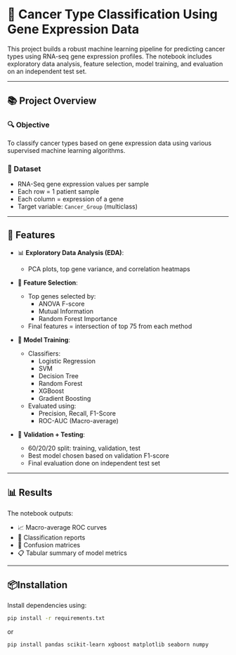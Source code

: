 # 🧬 Cancer Type Classification Using Gene Expression Data

This project builds a robust machine learning pipeline for predicting cancer types using RNA-seq gene expression profiles. The notebook includes exploratory data analysis, feature selection, model training, and evaluation on an independent test set.

---

## 📚 Project Overview

### 🔍 Objective
To classify cancer types based on gene expression data using various supervised machine learning algorithms.

### 🧪 Dataset
- RNA-Seq gene expression values per sample
- Each row = 1 patient sample
- Each column = expression of a gene
- Target variable: `Cancer_Group` (multiclass)

---

## 🧠 Features

- 📊 **Exploratory Data Analysis (EDA)**:
  - PCA plots, top gene variance, and correlation heatmaps

- 🧬 **Feature Selection**:
  - Top genes selected by:
    - ANOVA F-score
    - Mutual Information
    - Random Forest Importance
  - Final features = intersection of top 75 from each method

- 🤖 **Model Training**:
  - Classifiers: 
    - Logistic Regression
    - SVM
    - Decision Tree
    - Random Forest
    - XGBoost
    - Gradient Boosting
  - Evaluated using:
    - Precision, Recall, F1-Score
    - ROC-AUC (Macro-average)

- 🧪 **Validation + Testing**:
  - 60/20/20 split: training, validation, test
  - Best model chosen based on validation F1-score
  - Final evaluation done on independent test set

---

## 📊 Results

The notebook outputs:
- 📈 Macro-average ROC curves
- 🧾 Classification reports
- 🧮 Confusion matrices
- 📋 Tabular summary of model metrics

---

## 📦Installation

Install dependencies using:

```bash
pip install -r requirements.txt
```
or 
```Manually
pip install pandas scikit-learn xgboost matplotlib seaborn numpy
```

